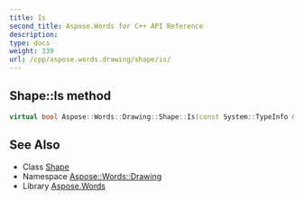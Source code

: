 ```yaml
---
title: Is
second_title: Aspose.Words for C++ API Reference
description: 
type: docs
weight: 339
url: /cpp/aspose.words.drawing/shape/is/
---
```

## Shape::Is method




```cpp
virtual bool Aspose::Words::Drawing::Shape::Is(const System::TypeInfo &target) const override
```

## See Also

* Class [Shape](../)
* Namespace [Aspose::Words::Drawing](../../)
* Library [Aspose.Words](../../../)
